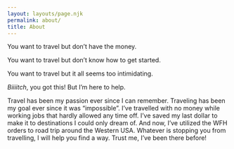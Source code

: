 ```yaml
---
layout: layouts/page.njk
permalink: about/
title: About
---
```

You want to travel but don’t have the money. 

You want to travel but don’t know how to get started.

You want to travel but it all seems too intimidating.

_Biiiitch_, you got this! But I’m here to help.


Travel has been my passion ever since I can remember. Traveling has been my goal ever since it was “impossible”. I’ve travelled with no money while working jobs that hardly allowed any time off. I’ve saved my last dollar to make it to destinations I could only dream of. And now, I’ve utilized the WFH orders to road trip around the Western USA. Whatever is stopping you from travelling, I will help you find a way. Trust me, I’ve been there before!
